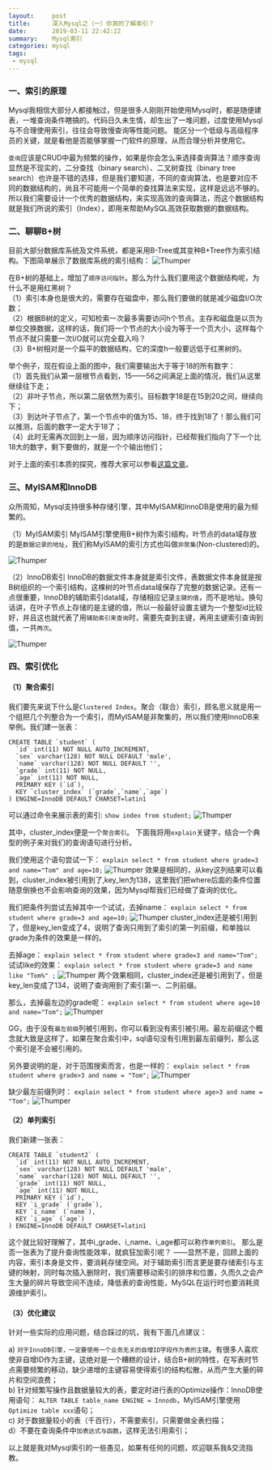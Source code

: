 ```yaml
---
layout:     post
title:      深入Mysql之（一）你真的了解索引？
date:       2019-03-11 22:42:22
summary:    Mysql索引
categories: mysql
tags:
 - mysql
---
```



### 一、索引的原理 
Mysql我相信大部分人都接触过，但是很多人刚刚开始使用Mysql时，都是随便建表，一堆查询条件瞎搞的。代码日久未生情，却生出了一堆问题，过度使用Mysql与不合理使用索引，往往会导致慢查询等性能问题。 能区分一个低级与高级程序员的关键，就是看他是否能够掌握一门软件的原理，从而合理分析并使用它。

`查询`应该是CRUD中最为频繁的操作，如果是你会怎么来选择查询算法？顺序查询显然是不现实的，二分查找（binary search）、二叉树查找（binary tree search）也许是不错的选择，但是我们要知道，不同的查询算法，也是要对应不同的数据结构的，尚且不可能用一个简单的查找算法来实现，这样是远远不够的。 
所以我们需要设计一个优秀的数据结构，来实现高效的查询算法，而这个数据结构就是我们所说的索引（Index），即用来帮助MySQL高效获取数据的数据结构。

### 二、聊聊B+树 
目前大部分数据库系统及文件系统，都是采用B-Tree或其变种B+Tree作为索引结构。下图简单展示了数据库系统的索引结构：
![Thumper](https://s1.ax1x.com/2020/05/28/tedf3j.jpg)

在B+树的基础上，增加了`顺序访问指针`。那么为什么我们要用这个数据结构呢，为什么不是用红黑树？  
（1）索引本身也是很大的，需要存在磁盘中，那么我们要做的就是减少磁盘I/O次数；  
（2）根据B树的定义，可知检索一次最多需要访问h个节点。主存和磁盘是以页为单位交换数据，这样的话，我们将一个节点的大小设为等于一个页大小，这样每个节点不就只需要一次I/O就可以完全载入吗？  
（3）B+树相对是一个扁平的数据结构，它的深度h一般要远低于红黑树的。  

举个例子，现在假设上面的图中，我们需要输出大于等于18的所有数字：  
（1）首先我们从第一层根节点看到，15——56之间满足上面的情况，我们从这里继续往下走；  
（2）非叶子节点，所以第二层依然为索引。目标数字18是在15到20之间，继续向下；  
（3）到达叶子节点了，第一个节点中的值为15、18，终于找到18了！那么我们可以推测，后面的数字一定大于18了；  
（4）此时无需再次回到上一层，因为顺序访问指针，已经帮我们指向了下一个比18大的数字，剩下要做的，就是一个个输出他们；  

对于上面的索引本质的探究，推荐大家可以参看[这篇文章][1]。

### 三、MyISAM和InnoDB 

众所周知，Mysql支持很多种存储引擎，其中MyISAM和InnoDB是使用的最为频繁的。

[1]: http://blog.codinglabs.org/articles/theory-of-mysql-index.html

（1）MyISAM索引 
MyISAM引擎使用B+树作为索引结构，叶节点的data域存放的是`数据记录的地址`，我们称MyISAM的索引方式也叫做`非聚集`(Non-clustered)的。

![Thumper](https://s1.ax1x.com/2020/05/28/ted4vn.jpg)

（2）InnoDB索引 
InnoDB的数据文件本身就是索引文件，表数据文件本身就是按B树组织的一个索引结构，这棵树的叶节点data域保存了完整的数据记录。还有一点很重要，InnoDB的辅助索引data域，存储相应记录`主键的值`，而不是地址。换句话讲，在叶子节点上存储的是主键的值，所以一般最好设置主键为一个整型id比较好，并且这也就代表了用`辅助索引来查询`时，需要先查到主键，再用主键索引查询到值，一共`两次`。

![Thumper](https://s1.ax1x.com/2020/05/28/tedhgs.jpg)

### 四、索引优化 
#### （1）聚合索引 
我们要先来说下什么是`Clustered Index`。聚合（联合）索引，顾名思义就是用一个组把几个列整合为一个索引，而MyISAM是非聚集的，所以我们使用InnoDB来举例。我们建一张表：
```
CREATE TABLE `student` (
  `id` int(11) NOT NULL AUTO_INCREMENT,
  `sex` varchar(128) NOT NULL DEFAULT 'male',
  `name` varchar(128) NOT NULL DEFAULT '',
  `grade` int(11) NOT NULL,
  `age` int(11) NOT NULL,
  PRIMARY KEY (`id`),
  KEY `cluster_index` (`grade`,`name`,`age`)
) ENGINE=InnoDB DEFAULT CHARSET=latin1
```

可以通过命令来展示表的索引:
```show index from student;```
![Thumper](https://s1.ax1x.com/2020/05/28/tedoD0.jpg)

其中，cluster_index便是一个`聚合索引`。 
下面我将用`explain`关键字，结合一个典型的例子来对我们的查询语句进行分析。 

我们使用这个语句尝试一下： 
```explain select * from student where grade=3 and name="Tom" and age=10;```
![Thumper](https://s1.ax1x.com/2020/05/28/tedIuq.jpg)
效果是相同的，从key这列结果可以看到，cluster_index被引用到了,key_len为138，这里我们把where后面的条件位置随意倒换也不会影响查询的效果，因为Mysql帮我们已经做了查询的优化。 

我们把条件列尝试去掉其中一个试试，去掉name：
```explain select * from student where grade=3 and age=10;```
![Thumper](https://s1.ax1x.com/2020/05/28/tedHET.jpg)
cluster_index还是被引用到了，但是key_len变成了4，说明了查询只用到了索引的第一列前缀，和单独以grade为条件的效果是一样的。

去掉age：
```explain select * from student where grade=3 and name="Tom";```
试试like的效果：
```explain select * from student where grade=3 and name like "Tom%" ;```
![Thumper](https://s1.ax1x.com/2020/05/28/tedTbV.jpg)
两个效果相同，cluster_index还是被引用到了，但是key_len变成了134，说明了查询用到了索引第一、二列前缀。

那么，去掉最左边的grade呢：
```explain select * from student where age=10 and name="Tom";```
![Thumper](https://s1.ax1x.com/2020/05/28/tedbUU.jpg)

GG，由于没有`最左前缀`列被引用到，你可以看到没有索引被引用。最左前缀这个概念就大致是这样了，如果在聚合索引中，sql语句没有引用到最左前缀列，那么这个索引是不会被引用的。

另外要说明的是，对于范围搜索而言，也是一样的：
```explain select * from student where grade>3 and name = "Tom";```
![Thumper](https://s1.ax1x.com/2020/05/28/tedOC4.jpg)

缺少最左前缀列时：
```explain select * from student where age>3 and name = "Tom";```
![Thumper](https://s1.ax1x.com/2020/05/28/tedq5F.jpg)


#### （2）单列索引 

我们新建一张表： 

```
CREATE TABLE `student2` (
  `id` int(11) NOT NULL AUTO_INCREMENT,
  `sex` varchar(128) NOT NULL DEFAULT 'male',
  `name` varchar(128) NOT NULL DEFAULT '',
  `grade` int(11) NOT NULL,
  `age` int(11) NOT NULL,
  PRIMARY KEY (`id`),
  KEY `i_grade` (`grade`),
  KEY `i_name` (`name`),
  KEY `i_age` (`age`)
) ENGINE=InnoDB DEFAULT CHARSET=latin1
```

这个就比较好理解了，其中i_grade、i_name、i_age都可以称作`单列索引`。 
那么是否一张表为了提升查询性能效率，就疯狂加索引呢？ ——显然不是，回顾上面的内容，索引本身是文件，要消耗存储空间。对于辅助索引而言更是要存储索引与主键的映射，同时每次插入删除时，我们需要移动索引的排序和位置，久而久之会产生大量的碎片导致空间不连续，降低表的查询性能，MySQL在运行时也要消耗资源维护索引。 

#### （3）优化建议 
针对一些实际的应用问题，结合踩过的坑，我有下面几点建议： 

a) `对于InnoDB引擎，一定要使用一个业务无关的自增ID字段作为表的主键`。有很多人喜欢使非自增ID作为主键，这绝对是一个糟糕的设计，结合B+树的特性，在写表时节点需要频繁的移动，缺少递增的主键容易使得索引的结构松散，从而产生大量的碎片和空间浪费；   
b) 针对频繁写操作且数据量较大的表，要定时进行表的Optimize操作：InnoDB使用语句： `ALTER TABLE table_name ENGINE = Innodb`，MyISAM引擎使用`Optimize table xxx`语句；  
c) 对于数据量较小的表（千百行），不需要索引，只需要做全表扫描；  
d）不要在查询条件中`加表达式与函数`，这样无法引用索引；  

以上就是我对Mysql索引的一些愚见，如果有任何的问题，欢迎联系我&交流指教。
